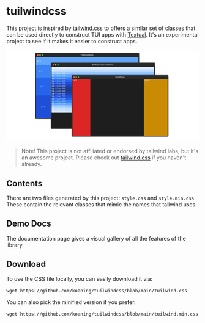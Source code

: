# tuilwindcss

This project is inspired by [tailwind.css](https://tailwindcss.com/) to offers a similar set of classes that can be used directly to construct TUI apps with [Textual](https://textual.textualize.io/). It's an experimental project to see if it makes it easier to construct apps. 

![](tuilwindcss.png)

> Note! This project is not affiliated or endorsed by tailwind labs, but it's an awesome project. Please check out [tailwind.css](https://tailwindcss.com/) if you haven't already.

## Contents 

There are two files generated by this project: `style.css` and `style.min.css`. These contain the relevant classes that mimic the names that tailwind uses.

## Demo Docs

The documentation page gives a visual gallery of all the features of the library.

## Download

To use the CSS file locally, you can easily download it via: 

```
wget https://github.com/koaning/tuilwindcss/blob/main/tuilwind.css
```

You can also pick the minified version if you prefer. 

```
wget https://github.com/koaning/tuilwindcss/blob/main/tuilwind.min.css
```
